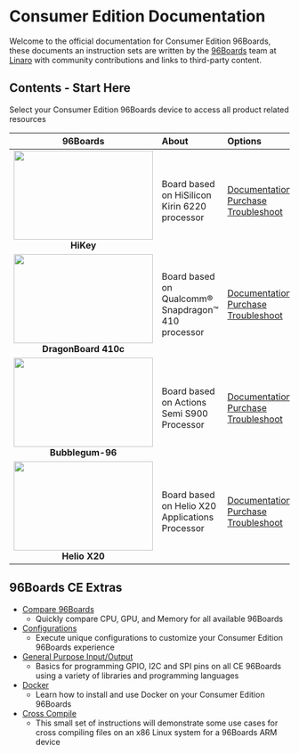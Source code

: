 # Consumer Edition Documentation

Welcome to the official documentation for Consumer Edition 96Boards, these documents an instruction sets are written by the [96Boards](https://www.96boards.org) team at [Linaro](http://www.linaro.org) with community contributions and links to third-party content.



## Contents - Start Here

Select your Consumer Edition 96Boards device to access all product related resources

| 96Boards  | About | Options | 
|:----:|:----|:----|
| <img src="http://i.imgur.com/uKfxuu5.jpg" data-canonical-src="http://i.imgur.com/uKfxuu5.jpg" width="250" height="160" /><br> **HiKey** | Board based on HiSilicon Kirin 6220 processor  | [Documentation]()<br>[Purchase]()<br>[Troubleshoot]()  |
| <img src="http://i.imgur.com/4a5GXRd.png" data-canonical-src="http://i.imgur.com/4a5GXRd.png" width="250" height="160" /><br> **DragonBoard 410c** | Board based on Qualcomm® Snapdragon™ 410 processor  | [Documentation]()<br>[Purchase]()<br>[Troubleshoot]()|
| <img src="http://i.imgur.com/u08Wb6U.png" data-canonical-src="http://i.imgur.com/u08Wb6U.png" width="250" height="160" /><br>**Bubblegum-96** | Board based on Actions Semi S900 Processor  | [Documentation]()<br>[Purchase]()<br>[Troubleshoot]()  |
<img src="http://i.imgur.com/ndacN8g.png" data-canonical-src="http://i.imgur.com/ndacN8g.png" width="250" height="160" /><br> **Helio X20** | Board based on Helio X20 Applications Processor  | [Documentation]()<br>[Purchase]()<br>[Troubleshoot]()  |

## 96Boards CE Extras

- [Compare 96Boards](CE-Extras/Compare96BoardsCE.md)
   - Quickly compare CPU, GPU, and Memory for all available 96Boards
- [Configurations](CE-Extras/Configuration/README.md)
   - Execute unique configurations to customize your Consumer Edition 96Boards experience
- [General Purpose Input/Output](CE-Extras/GPIO/README.md)
   - Basics for programming GPIO, I2C and SPI pins on all CE 96Boards using a variety of libraries and programming languages
- [Docker](CE-Extras/DockerCE.md)
   - Learn how to install and use Docker on your Consumer Edition 96Boards
- [Cross Compile](../Extras/CrossCompile/README.md)
   - This small set of instructions will demonstrate some use cases for cross compiling files on an x86 Linux system for a 96Boards ARM device
